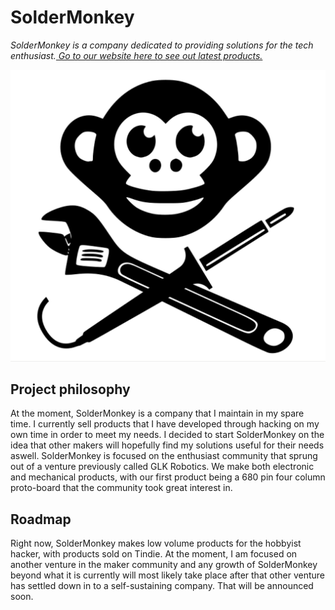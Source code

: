 # SolderMonkey

*SolderMonkey is a company dedicated to providing solutions for the tech enthusiast.[ Go to our website here to see out latest products.](http://www.thesoldermonkey.com)*

![Solder Monkey Logo](SolderMonkeyLogo.png)

## Project philosophy

At the moment, SolderMonkey is a company that I maintain in my spare time. I currently sell products that I have developed through hacking on my own time in order to meet my needs. I decided to start SolderMonkey on the idea that other makers will hopefully find my solutions useful for their needs aswell. SolderMonkey is focused on the enthusiast community that sprung out of a venture previously called GLK Robotics. We make both electronic and mechanical products, with our first product being a 680 pin four column proto-board that the community took great interest in.

## Roadmap

Right now, SolderMonkey makes low volume products for the hobbyist hacker, with products sold on Tindie. At the moment, I am focused on another venture in the maker community and any growth of SolderMonkey beyond what it is currently will most likely take place after that other venture has settled down in to a self-sustaining company. That will be announced soon.
